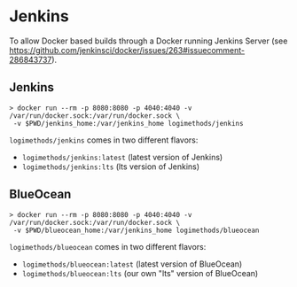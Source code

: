 # Jenkins
To allow Docker based builds through a Docker running Jenkins Server (see https://github.com/jenkinsci/docker/issues/263#issuecomment-286843737).

## Jenkins
```
> docker run --rm -p 8080:8080 -p 4040:4040 -v /var/run/docker.sock:/var/run/docker.sock \
 -v $PWD/jenkins_home:/var/jenkins_home logimethods/jenkins
```

`logimethods/jenkins` comes in two different flavors:
- `logimethods/jenkins:latest` (latest version of Jenkins)
- `logimethods/jenkins:lts` (lts version of Jenkins)

## BlueOcean
```
> docker run --rm -p 8080:8080 -p 4040:4040 -v /var/run/docker.sock:/var/run/docker.sock \
 -v $PWD/blueocean_home:/var/jenkins_home logimethods/blueocean
```

`logimethods/blueocean` comes in two different flavors:
- `logimethods/blueocean:latest` (latest version of BlueOcean)
- `logimethods/blueocean:lts` (our own "lts" version of BlueOcean)


